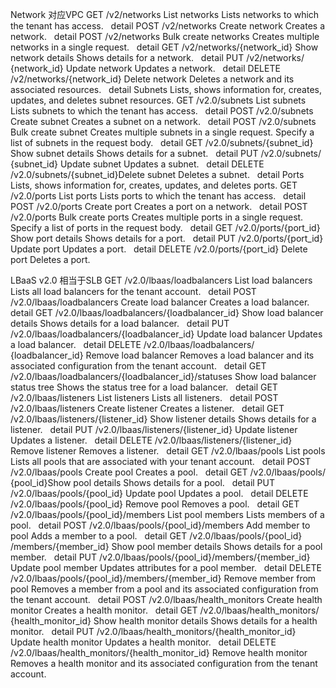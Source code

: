 Network
对应VPC
GET
/v2/networks
List networks
Lists networks to which the tenant has access.
 
detail
POST
/v2/networks
Create network
Creates a network.
 
detail
POST
/v2/networks
Bulk create networks
Creates multiple networks in a single request.
 
detail
GET
/v2/networks/​{network_id}​
Show network details
Shows details for a network.
 
detail
PUT
/v2/networks/​{network_id}​
Update network
Updates a network.
 
detail
DELETE
/v2/networks/​{network_id}​
Delete network
Deletes a network and its associated resources.
 
detail
Subnets
Lists, shows information for, creates, updates, and deletes subnet resources.
GET
/v2.0/subnets
List subnets
Lists subnets to which the tenant has access.
 
detail
POST
/v2.0/subnets
Create subnet
Creates a subnet on a network.
 
detail
POST
/v2.0/subnets
Bulk create subnet
Creates multiple subnets in a single request. Specify a list of subnets in the request body.
 
detail
GET
/v2.0/subnets/​{subnet_id}​
Show subnet details
Shows details for a subnet.
 
detail
PUT
/v2.0/subnets/​{subnet_id}​
Update subnet
Updates a subnet.
 
detail
DELETE
/v2.0/subnets/​{subnet_id}​
Delete subnet
Deletes a subnet.
 
detail
Ports
Lists, shows information for, creates, updates, and deletes ports.
GET
/v2.0/ports
List ports
Lists ports to which the tenant has access.
 
detail
POST
/v2.0/ports
Create port
Creates a port on a network.
 
detail
POST
/v2.0/ports
Bulk create ports
Creates multiple ports in a single request. Specify a list of ports in the request body.
 
detail
GET
/v2.0/ports/​{port_id}​
Show port details
Shows details for a port.
 
detail
PUT
/v2.0/ports/​{port_id}​
Update port
Updates a port.
 
detail
DELETE
/v2.0/ports/​{port_id}​
Delete port
Deletes a port.

LBaaS v2.0 
相当于SLB
GET
/v2.0/lbaas/loadbalancers
List load balancers
Lists all load balancers for the tenant account.
 
detail
POST
/v2.0/lbaas/loadbalancers
Create load balancer
Creates a load balancer.
 
detail
GET
/v2.0/lbaas/loadbalancers/​{loadbalancer_id}​
Show load balancer details
Shows details for a load balancer.
 
detail
PUT
/v2.0/lbaas/loadbalancers/​{loadbalancer_id}​
Update load balancer
Updates a load balancer.
 
detail
DELETE
/v2.0/lbaas/loadbalancers/​{loadbalancer_id}​
Remove load balancer
Removes a load balancer and its associated configuration from the tenant account.
 
detail
GET
/v2.0/lbaas/loadbalancers/​{loadbalancer_id}​/statuses
Show load balancer status tree
Shows the status tree for a load balancer.
 
detail
GET
/v2.0/lbaas/listeners
List listeners
Lists all listeners.
 
detail
POST
/v2.0/lbaas/listeners
Create listener
Creates a listener.
 
detail
GET
/v2.0/lbaas/listeners/​{listener_id}​
Show listener details
Shows details for a listener.
 
detail
PUT
/v2.0/lbaas/listeners/​{listener_id}​
Update listener
Updates a listener.
 
detail
DELETE
/v2.0/lbaas/listeners/​{listener_id}​
Remove listener
Removes a listener.
 
detail
GET
/v2.0/lbaas/pools
List pools
Lists all pools that are associated with your tenant account.
 
detail
POST
/v2.0/lbaas/pools
Create pool
Creates a pool.
 
detail
GET
/v2.0/lbaas/pools/​{pool_id}​
Show pool details
Shows details for a pool.
 
detail
PUT
/v2.0/lbaas/pools/​{pool_id}​
Update pool
Updates a pool.
 
detail
DELETE
/v2.0/lbaas/pools/​{pool_id}​
Remove pool
Removes a pool.
 
detail
GET
/v2.0/lbaas/pools/​{pool_id}​/members
List pool members
Lists members of a pool.
 
detail
POST
/v2.0/lbaas/pools/​{pool_id}​/members
Add member to pool
Adds a member to a pool.
 
detail
GET
/v2.0/lbaas/pools/​{pool_id}​/members/​{member_id}​
Show pool member details
Shows details for a pool member.
 
detail
PUT
/v2.0/lbaas/pools/​{pool_id}​/members/​{member_id}​
Update pool member
Updates attributes for a pool member.
 
detail
DELETE
/v2.0/lbaas/pools/​{pool_id}​/members/​{member_id}​
Remove member from pool
Removes a member from a pool and its associated configuration from the tenant account.
 
detail
POST
/v2.0/lbaas/health_monitors
Create health monitor
Creates a health monitor.
 
detail
GET
/v2.0/lbaas/health_monitors/​{health_monitor_id}​
Show health monitor details
Shows details for a health monitor.
 
detail
PUT
/v2.0/lbaas/health_monitors/​{health_monitor_id}​
Update health monitor
Updates a health monitor.
 
detail
DELETE
/v2.0/lbaas/health_monitors/​{health_monitor_id}​
Remove health monitor
Removes a health monitor and its associated configuration from the tenant account.
